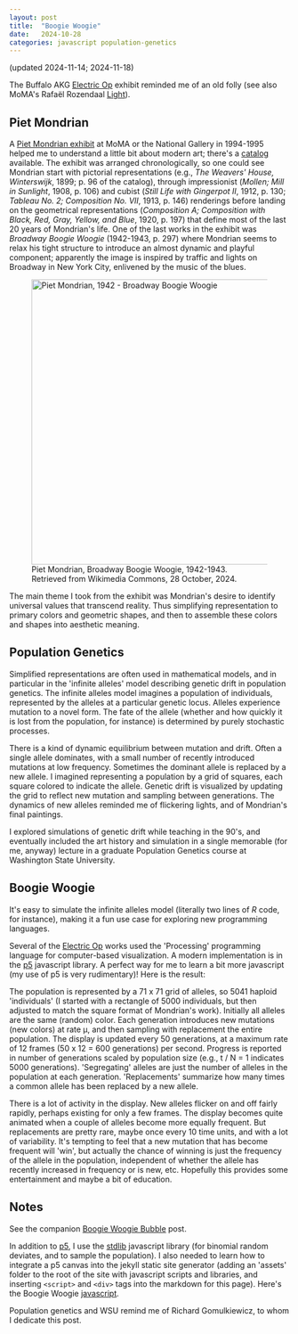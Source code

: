 ```yaml
---
layout: post
title:  "Boogie Woogie"
date:   2024-10-28
categories: javascript population-genetics
---
```


(updated 2024-11-14; 2024-11-18)

The Buffalo AKG [Electric Op][] exhibit reminded me of an old folly
(see also MoMA's Rafa&euml;l Rozendaal [Light][]).

## Piet Mondrian

A [Piet Mondrian exhibit][] at MoMA or the National Gallery in
1994-1995 helped me to understand a little bit about modern art;
there's a [catalog][] available. The exhibit was arranged
chronologically, so one could see Mondrian start with pictorial
representations (e.g., *The Weavers' House, Winterswijk*, 1899; p. 96
of the catalog), through impressionist (*Mollen; Mill in Sunlight*,
1908, p. 106) and cubist (*Still Life with Gingerpot II*, 1912,
p. 130; *Tableau No. 2; Composition No. VII*, 1913, p. 146) renderings
before landing on the geometrical representations (*Composition A;
Composition with Black, Red, Gray, Yellow, and Blue*, 1920, p. 197)
that define most of the last 20 years of Mondrian's life. One of the
last works in the exhibit was *Broadway Boogie Woogie* (1942-1943,
p. 297) where Mondrian seems to relax his tight structure to introduce
an almost dynamic and playful component; apparently the image is
inspired by traffic and lights on Broadway in New York City, enlivened
by the music of the blues.


<figure>
<a title="Piet Mondrian, Public domain, via Wikimedia Commons" href="https://commons.wikimedia.org/wiki/File:Piet_Mondrian,_1942_-_Broadway_Boogie_Woogie.jpg"><img width="512" alt="Piet Mondrian, 1942 - Broadway Boogie Woogie" src="https://upload.wikimedia.org/wikipedia/commons/thumb/3/30/Piet_Mondrian%2C_1942_-_Broadway_Boogie_Woogie.jpg/512px-Piet_Mondrian%2C_1942_-_Broadway_Boogie_Woogie.jpg?20160102143308"></a>
<figcaption>
Piet Mondrian, Broadway Boogie Woogie, 1942-1943.<br/>
Retrieved from Wikimedia Commons, 28 October, 2024.
</figcaption>
</figure>

The main theme I took from the exhibit was Mondrian's desire to
identify universal values that transcend reality. Thus simplifying
representation to primary colors and geometric shapes, and then to
assemble these colors and shapes into aesthetic meaning.

## Population Genetics

Simplified representations are often used in mathematical models, and
in particular in the 'infinite alleles' model describing genetic drift
in population genetics. The infinite alleles model imagines a
population of individuals, represented by the alleles at a particular
genetic locus.  Alleles experience mutation to a novel form. The fate
of the allele (whether and how quickly it is lost from the population,
for instance) is determined by purely stochastic processes. 

There is a kind of dynamic equilibrium between mutation and drift.
Often a single allele dominates, with a small number of recently
introduced mutations at low frequency. Sometimes the dominant allele
is replaced by a new allele. I imagined representing a population by a
grid of squares, each square colored to indicate the allele. Genetic
drift is visualized by updating the grid to reflect new mutation and
sampling between generations. The dynamics of new alleles reminded me
of flickering lights, and of Mondrian's final paintings. 

I explored simulations of genetic drift while teaching in the 90's,
and eventually included the art history and simulation in a single
memorable (for me, anyway) lecture in a graduate Population Genetics
course at Washington State University.

## Boogie Woogie

It's easy to simulate the infinite alleles model (literally two lines
of *R* code, for instance), making it a fun use case for exploring new
programming languages.

Several of the [Electric Op][] works used the 'Processing' programming
language for computer-based visualization. A modern implementation is
in the [p5][] javascript library. A perfect way for me to learn a bit
more javascript (my use of p5 is very rudimentary)! Here is the
result:

<div class="p5-boogie-woogie-canvas"></div>
<script src="/assets/stdlib-js/random-base-binomial.js"></script>
<script src ="/assets/stdlib-js/random-sample.js"></script>
<script src="/assets/p5/libraries/p5.min.js"></script>
<script src="/assets/p5/boogie-woogie.js"></script>

The population is represented by a 71 x 71 grid of alleles, so 5041
haploid 'individuals' (I started with a rectangle of 5000 individuals,
but then adjusted to match the square format of Mondrian's
work). Initially all alleles are the same (random) color. Each
generation introduces new mutations (new colors) at rate &mu;, and
then sampling with replacement the entire population. The display is
updated every 50 generations, at a maximum rate of 12 frames (50 x 12
= 600 generations) per second. Progress is reported in number of
generations scaled by population size (e.g., t / N = 1 indicates 5000
generations). 'Segregating' alleles are just the number of alleles in
the population at each generation. 'Replacements' summarize how many
times a common allele has been replaced by a new allele.

There is a lot of activity in the display. New alleles flicker on and
off fairly rapidly, perhaps existing for only a few frames. The
display becomes quite animated when a couple of alleles become more
equally frequent. But replacements are pretty rare, maybe once every
10 time units, and with a lot of variability. It's tempting to feel
that a new mutation that has become frequent will 'win', but actually
the chance of winning is just the frequency of the allele in the
population, independent of whether the allele has recently increased
in frequency or is new, etc. Hopefully this provides some
entertainment and maybe a bit of education.

## Notes

See the companion [Boogie Woogie Bubble][] post.

In addition to [p5][], I use the [stdlib][] javascript library (for
binomial random deviates, and to sample the population).  I also
needed to learn how to integrate a p5 canvas into the jekyll static
site generator (adding an 'assets' folder to the root of
the site with javascript scripts and libraries, and inserting
`<script>` and `<div>` tags into the markdown for this page). Here's
the Boogie Woogie [javascript][]. 

Population genetics and WSU remind me of Richard Gomulkiewicz, to whom
I dedicate this post.

[Electric Op]: https://buffaloakg.org/art/exhibitions/electric-op
[Light]: https://www.moma.org/calendar/exhibitions/5774
[Piet Mondrian exhibit]: https://www.moma.org/calendar/exhibitions/470
[catalog]: https://assets.moma.org/documents/moma_catalogue_470_300063147.pdf
[p5]: https://p5js.org/
[stdlib]: https://stdlib.io/
[Boogie Woogie Bubble]: /population-genetics/javascript/2024/10/29/boogie-woogie-bubble.html
[javascript]: /assets/p5/boogie-woogie.js
